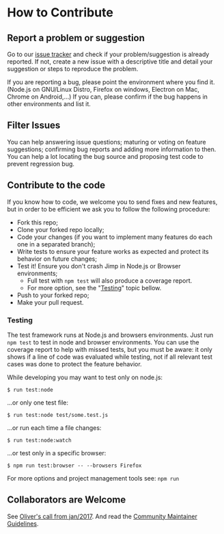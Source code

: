 How to Contribute
=================

Report a problem or suggestion
------------------------------

Go to our [issue tracker](https://github.com/oliver-moran/jimp/issues) and check if your problem/suggestion is already reported.
If not, create a new issue with a descriptive title and detail your suggestion or steps to reproduce the problem.

If you are reporting a bug, please point the environment where you find it. (Node.js on GNU/Linux Distro, Firefox on windows, Electron on Mac, Chrome on Android,...)
If you can, please confirm if the bug happens in other environments and list it.


Filter Issues
-------------

You can help answering issue questions; maturing or voting on feature suggestions; confirming bug reports and adding more information to then. You can help a lot locating the bug source and proposing test code to prevent regression bug.


Contribute to the code
----------------------

If you know how to code, we welcome you to send fixes and new features, but in order to be efficient we ask you to follow the following procedure:

* Fork this repo;
* Clone your forked repo locally;
* Code your changes (if you want to implement many features do each one in a separated branch); 
* Write tests to ensure your feature works as expected and protect its behavior on future changes;
* Test it! Ensure you don't crash Jimp in Node.js or Browser environments;
  * Full test with `npm test` will also produce a coverage report.
  * For more option, see the "[Testing](#testing)" topic bellow.
* Push to your forked repo;
* Make your pull request.


### Testing

The test framework runs at Node.js and browsers environments. Just run `npm test` to test in node and browser environments.
You can use the coverage report to help with missed tests, but you must be aware: it only shows if a line of code was evaluated while testing, not if all relevant test cases was done to protect the feature behavior.

While developing you may want to test only on node.js:
```
$ run test:node
```
...or only one test file:
```
$ run test:node test/some.test.js
```
...or run each time a file changes:
```
$ run test:node:watch
```
...or test only in a specific browser:
```
$ npm run test:browser -- --browsers Firefox
```
For more options and project management tools see: `npm run`


Collaborators are Welcome
-------------------------

See [Oliver's call from jan/2017](https://github.com/oliver-moran/jimp/issues/219).
And read the [Community Maintainer Guidelines](https://github.com/oliver-moran/jimp/issues/223).

